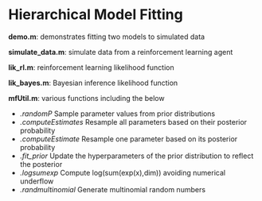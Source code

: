 # Hierarchical Model Fitting

**demo.m**:   demonstrates fitting two models to simulated data

**simulate_data.m**:   simulate data from a reinforcement learning agent

**lik_rl.m**:          reinforcement learning likelihood function

**lik_bayes.m**:       Bayesian inference likelihood function

**mfUtil.m**:          various functions including the below
 - *.randomP*            Sample parameter values from prior distributions
 - *.computeEstimates*   Resample all parameters based on their posterior probability
 - *.computeEstimate*    Resample one parameter based on its posterior probability
 - *.fit_prior*          Update the hyperparameters of the prior distribution to reflect the posterior
 - *.logsumexp*          Compute log(sum(exp(x),dim)) avoiding numerical underflow
 - *.randmultinomial*    Generate multinomial random numbers

